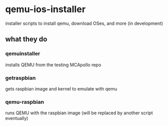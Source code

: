# qemu-ios-installer
installer scripts to install qemu, download OSes, and more (in development)
## what they do
### qemuinstaller
installs QEMU from the testing MCApollo repo

### getraspbian
gets raspbian image and kernel to emulate with qemu 

### qemu-raspbian 
runs QEMU with the raspbian image (will be replaced by another script eventually)